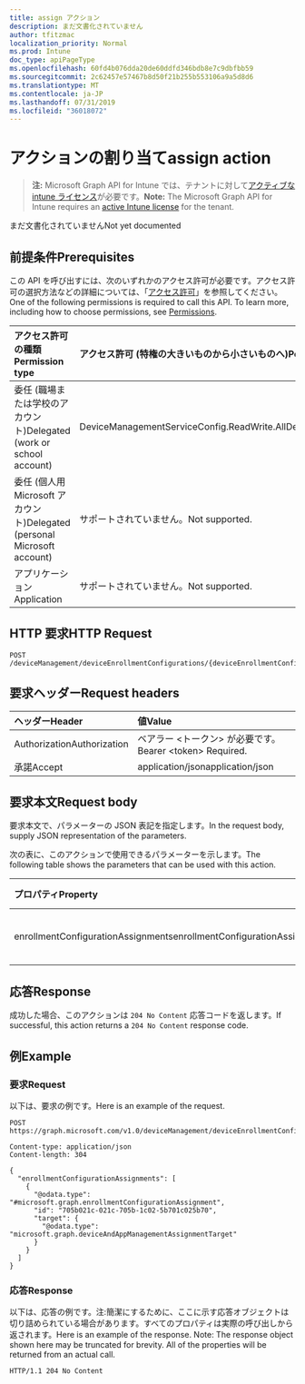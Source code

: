 ```yaml
---
title: assign アクション
description: まだ文書化されていません
author: tfitzmac
localization_priority: Normal
ms.prod: Intune
doc_type: apiPageType
ms.openlocfilehash: 60fd4b076dda20de60ddfd346bdb8e7c9dbfbb59
ms.sourcegitcommit: 2c62457e57467b8d50f21b255b553106a9a5d8d6
ms.translationtype: MT
ms.contentlocale: ja-JP
ms.lasthandoff: 07/31/2019
ms.locfileid: "36018072"
---
```

# <a name="assign-action"></a><span data-ttu-id="0dee7-103">アクションの割り当て</span><span class="sxs-lookup"><span data-stu-id="0dee7-103">assign action</span></span>

> <span data-ttu-id="0dee7-104">**注:** Microsoft Graph API for Intune では、テナントに対して[アクティブな intune ライセンス](https://go.microsoft.com/fwlink/?linkid=839381)が必要です。</span><span class="sxs-lookup"><span data-stu-id="0dee7-104">**Note:** The Microsoft Graph API for Intune requires an [active Intune license](https://go.microsoft.com/fwlink/?linkid=839381) for the tenant.</span></span>

<span data-ttu-id="0dee7-105">まだ文書化されていません</span><span class="sxs-lookup"><span data-stu-id="0dee7-105">Not yet documented</span></span>

## <a name="prerequisites"></a><span data-ttu-id="0dee7-106">前提条件</span><span class="sxs-lookup"><span data-stu-id="0dee7-106">Prerequisites</span></span>
<span data-ttu-id="0dee7-p101">この API を呼び出すには、次のいずれかのアクセス許可が必要です。アクセス許可の選択方法などの詳細については、「[アクセス許可](/graph/permissions-reference)」を参照してください。</span><span class="sxs-lookup"><span data-stu-id="0dee7-p101">One of the following permissions is required to call this API. To learn more, including how to choose permissions, see [Permissions](/graph/permissions-reference).</span></span>

|<span data-ttu-id="0dee7-109">アクセス許可の種類</span><span class="sxs-lookup"><span data-stu-id="0dee7-109">Permission type</span></span>|<span data-ttu-id="0dee7-110">アクセス許可 (特権の大きいものから小さいものへ)</span><span class="sxs-lookup"><span data-stu-id="0dee7-110">Permissions (from most to least privileged)</span></span>|
|:---|:---|
|<span data-ttu-id="0dee7-111">委任 (職場または学校のアカウント)</span><span class="sxs-lookup"><span data-stu-id="0dee7-111">Delegated (work or school account)</span></span>|<span data-ttu-id="0dee7-112">DeviceManagementServiceConfig.ReadWrite.All</span><span class="sxs-lookup"><span data-stu-id="0dee7-112">DeviceManagementServiceConfig.ReadWrite.All</span></span>|
|<span data-ttu-id="0dee7-113">委任 (個人用 Microsoft アカウント)</span><span class="sxs-lookup"><span data-stu-id="0dee7-113">Delegated (personal Microsoft account)</span></span>|<span data-ttu-id="0dee7-114">サポートされていません。</span><span class="sxs-lookup"><span data-stu-id="0dee7-114">Not supported.</span></span>|
|<span data-ttu-id="0dee7-115">アプリケーション</span><span class="sxs-lookup"><span data-stu-id="0dee7-115">Application</span></span>|<span data-ttu-id="0dee7-116">サポートされていません。</span><span class="sxs-lookup"><span data-stu-id="0dee7-116">Not supported.</span></span>|

## <a name="http-request"></a><span data-ttu-id="0dee7-117">HTTP 要求</span><span class="sxs-lookup"><span data-stu-id="0dee7-117">HTTP Request</span></span>
<!-- {
  "blockType": "ignored"
}
-->
``` http
POST /deviceManagement/deviceEnrollmentConfigurations/{deviceEnrollmentConfigurationId}/assign
```

## <a name="request-headers"></a><span data-ttu-id="0dee7-118">要求ヘッダー</span><span class="sxs-lookup"><span data-stu-id="0dee7-118">Request headers</span></span>
|<span data-ttu-id="0dee7-119">ヘッダー</span><span class="sxs-lookup"><span data-stu-id="0dee7-119">Header</span></span>|<span data-ttu-id="0dee7-120">値</span><span class="sxs-lookup"><span data-stu-id="0dee7-120">Value</span></span>|
|:---|:---|
|<span data-ttu-id="0dee7-121">Authorization</span><span class="sxs-lookup"><span data-stu-id="0dee7-121">Authorization</span></span>|<span data-ttu-id="0dee7-122">ベアラー &lt;トークン&gt; が必要です。</span><span class="sxs-lookup"><span data-stu-id="0dee7-122">Bearer &lt;token&gt; Required.</span></span>|
|<span data-ttu-id="0dee7-123">承諾</span><span class="sxs-lookup"><span data-stu-id="0dee7-123">Accept</span></span>|<span data-ttu-id="0dee7-124">application/json</span><span class="sxs-lookup"><span data-stu-id="0dee7-124">application/json</span></span>|

## <a name="request-body"></a><span data-ttu-id="0dee7-125">要求本文</span><span class="sxs-lookup"><span data-stu-id="0dee7-125">Request body</span></span>
<span data-ttu-id="0dee7-126">要求本文で、パラメーターの JSON 表記を指定します。</span><span class="sxs-lookup"><span data-stu-id="0dee7-126">In the request body, supply JSON representation of the parameters.</span></span>

<span data-ttu-id="0dee7-127">次の表に、このアクションで使用できるパラメーターを示します。</span><span class="sxs-lookup"><span data-stu-id="0dee7-127">The following table shows the parameters that can be used with this action.</span></span>

|<span data-ttu-id="0dee7-128">プロパティ</span><span class="sxs-lookup"><span data-stu-id="0dee7-128">Property</span></span>|<span data-ttu-id="0dee7-129">型</span><span class="sxs-lookup"><span data-stu-id="0dee7-129">Type</span></span>|<span data-ttu-id="0dee7-130">説明</span><span class="sxs-lookup"><span data-stu-id="0dee7-130">Description</span></span>|
|:---|:---|:---|
|<span data-ttu-id="0dee7-131">enrollmentConfigurationAssignments</span><span class="sxs-lookup"><span data-stu-id="0dee7-131">enrollmentConfigurationAssignments</span></span>|<span data-ttu-id="0dee7-132">[enrollmentConfigurationAssignment](../resources/intune-onboarding-enrollmentconfigurationassignment.md) コレクション</span><span class="sxs-lookup"><span data-stu-id="0dee7-132">[enrollmentConfigurationAssignment](../resources/intune-onboarding-enrollmentconfigurationassignment.md) collection</span></span>|<span data-ttu-id="0dee7-133">まだ文書化されていません</span><span class="sxs-lookup"><span data-stu-id="0dee7-133">Not yet documented</span></span>|



## <a name="response"></a><span data-ttu-id="0dee7-134">応答</span><span class="sxs-lookup"><span data-stu-id="0dee7-134">Response</span></span>
<span data-ttu-id="0dee7-135">成功した場合、このアクションは `204 No Content` 応答コードを返します。</span><span class="sxs-lookup"><span data-stu-id="0dee7-135">If successful, this action returns a `204 No Content` response code.</span></span>

## <a name="example"></a><span data-ttu-id="0dee7-136">例</span><span class="sxs-lookup"><span data-stu-id="0dee7-136">Example</span></span>

### <a name="request"></a><span data-ttu-id="0dee7-137">要求</span><span class="sxs-lookup"><span data-stu-id="0dee7-137">Request</span></span>
<span data-ttu-id="0dee7-138">以下は、要求の例です。</span><span class="sxs-lookup"><span data-stu-id="0dee7-138">Here is an example of the request.</span></span>
``` http
POST https://graph.microsoft.com/v1.0/deviceManagement/deviceEnrollmentConfigurations/{deviceEnrollmentConfigurationId}/assign

Content-type: application/json
Content-length: 304

{
  "enrollmentConfigurationAssignments": [
    {
      "@odata.type": "#microsoft.graph.enrollmentConfigurationAssignment",
      "id": "705b021c-021c-705b-1c02-5b701c025b70",
      "target": {
        "@odata.type": "microsoft.graph.deviceAndAppManagementAssignmentTarget"
      }
    }
  ]
}
```

### <a name="response"></a><span data-ttu-id="0dee7-139">応答</span><span class="sxs-lookup"><span data-stu-id="0dee7-139">Response</span></span>
<span data-ttu-id="0dee7-p102">以下は、応答の例です。注:簡潔にするために、ここに示す応答オブジェクトは切り詰められている場合があります。すべてのプロパティは実際の呼び出しから返されます。</span><span class="sxs-lookup"><span data-stu-id="0dee7-p102">Here is an example of the response. Note: The response object shown here may be truncated for brevity. All of the properties will be returned from an actual call.</span></span>
``` http
HTTP/1.1 204 No Content
```



